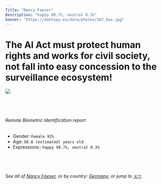```yaml
---
Title: "Nancy Faeser"
Description: "happy 99.7%, neutral 0.3%"
banner: "https://dontspy.eu/data/photos/167_box.jpg"
---
```


# The AI Act must protect human rights and works for civil society, not fall into easy concession to the surveillance ecosystem!

<link rel="stylesheet" type="text/css" href="/css/blog.css" />

<div class="is-fake" hidden>

_This is a **fake picture**_, we collect these anyway [because the AI Act](why-deepfake) negotiation moves in a way that would create more mess in our lives! for a longer explanation, read [The Dual Threat: How Losing the Biometric Battle Fuels Deepfake Proliferation](/blog/the-dual-threat-how-losing-the-biometric-battle-fuels-deepfake-proliferation/)

</div>

<!-- <img src="https://dontspy.eu/data/photos/54_box.jpg" /> -->
<img src="https://dontspy.eu/data/photos/167_box.jpg" />

## <br>

###### Remote Biometric Identification report

* <span class="label">Gender:</span> `Female 92%`
* <span class="label">Age:</span> `58.8 (estimated) years old`
* <span class="label">Expressions::</span> `happy 99.7%, neutral 0.3%`

## <br>

###### See all of [Nancy Faeser](/policymaker#Nancy%20Faeser), or by country: [Germany](/country#Germany), or jump to [🇦🇹](/x/99).

## <br>